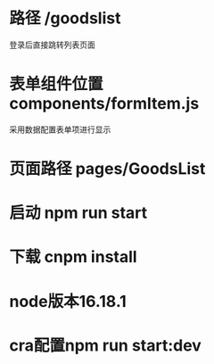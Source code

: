 # 路径 /goodslist
登录后直接跳转列表页面
# 表单组件位置 components/formItem.js
采用数据配置表单项进行显示
# 页面路径 pages/GoodsList
# 启动 npm run start
# 下载 cnpm install
# node版本16.18.1
# cra配置npm run start:dev